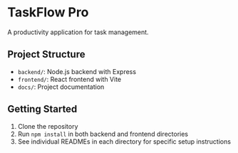 # TaskFlow Pro

A productivity application for task management.

## Project Structure

- `backend/`: Node.js backend with Express
- `frontend/`: React frontend with Vite
- `docs/`: Project documentation

## Getting Started

1. Clone the repository
2. Run `npm install` in both backend and frontend directories
3. See individual READMEs in each directory for specific setup instructions
